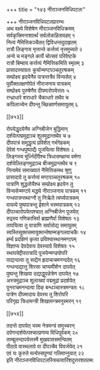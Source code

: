 +++
title = "१४३ नीराञ्जनविधिपटलः"

+++
नीराञ्जनविधिपटलप्रारम्भः  
अथ वक्ष्ये विशेषेण नीराञ्जनविधिक्रमम्  
सर्वकृत्त्रिमनाशार्त्थं सर्वलोकहितावहम् १  
नित्यं नैमित्तिकञ्चैतत् द्विविधन्तदुदाहृतम्  
रात्रौ लिङ्गाय नृत्तान्ते कर्त्तव्यं नृत्तमुच्यते २  
अन्ये च मङ्गले कार्ये चोत्सवं परिवेष्टके  
रात्रौ बिम्बाय कर्त्तव्यं नैमित्तिकमिति स्मृतम् ३  
प्रासादस्याग्रतः कुर्यान्मण्टपञ्चतुरश्रकम्  
सम्प्रोक्ष्य हृदयेनैव पात्रन्तत्रैव विन्यसेत् ४  
पूर्वोक्तलक्षणोपेतं नीराजनाय पात्रकम्  
सम्प्रोक्ष्य पुरुषेणैव दीपमारोपयेत्ततः ५  
रन्ध्राधारे शराधारे चैकाधारे तथैव च  
कपिलाज्येन दीपन्तु च्छिन्नवर्णसमायुतम् ६  

[[७५३]]  

रोपयेद्धृदयेनैव अग्निबीजेन बुद्धिमान्  
दर्शयेत्पद्ममुद्राञ्च शूलमुद्रान्तथैव च ७  
दीपपात्रं समुद्धृत्य प्रविशेत् गर्भगेहकम्  
देवेशं गन्धपुष्पाद्यैः पूजयित्वा विशेषतः ८  
लिङ्गस्य मूर्ध्निदीपैश्च त्रिधासम्भ्राम्य वर्मणा  
दर्शयेल्लिङ्गमुद्राञ्च बीजमुद्रान्तथैव च ९  
नित्यमेवं समाख्यातं नैमित्तिकमथ श्रुणु  
प्रासादाग्रे तु कर्त्तव्यं मण्टपञ्चतुरश्रकम् १०  
पात्राणि शुद्धतोयैश्च सम्प्रोक्ष्य हृदयेन तु  
विन्यसेन्मण्टपे मद्ध्ये नीराञ्जनाय पात्रकम् ११  
गन्धपात्रन्तथाग्नौ तु निर्ऋते त्वर्घ्यपात्रकम्  
वायव्ये पुष्पपात्रन्तु ईशाने भस्मपात्रकम् १२  
दीपञ्चारोपयेत्पश्चात् अग्निबीजेन पूजयेत्  
रुद्रस्य गणिकाभिर्वा ब्राह्मणैर्वा विशेषतः १३  
तापयित्वा तु पात्राणि सर्वातोद्य समायुतम्  
स्वस्तिसूक्तसमायुक्तन्तेषाम्मङ्गलवाचकैः १४  
हर्म्य प्रदक्षिणं कृत्वा प्रविश्यास्थानमण्टपम्  
विज्ञाप्य देवदेवाय देवस्याग्रे विशेषतः १५  
स्थापयेद्दीपपात्रादि पूजयेन्मण्डपोपरि  
पाद्यन्दत्वा तु सद्येन हृदाचाचमनन्ददेत् १६  
गन्धन्दद्यात्तु शिरसा चाप्यमीशेन दापयेत्  
पुष्पन्तु शिखया दद्याद्धूपन्नेत्रेण दापयेत् १७  
अस्त्रमुद्राञ्च शूलाख्यां पद्ममुद्रां प्रदर्शयेत्  
पुनराचमनन्दत्वा दिक् बन्धञ्चास्त्रमन्त्रतः १८  
पात्रेण दीपमादाय देवस्य तु शिरोपरि  
परिगृह्य त्रिधामन्त्री शिखामन्त्रमनुस्मरन् १९  

[[७५४]]  

तदन्ते दापयेत् भस्म नेत्रमन्त्रं समुच्चरन्  
दर्पणन्दर्शयेत्पश्चात्प्रणम्य विधिपूर्वकम् २०  
ताम्बूलन्दापयेत्तस्मै मुखवाससमन्वितम्  
पीठाग्रे वास्थलाग्रे वा दीपञ्चैव विवर्जयेत् २१  
एवं यः कुरुते मर्त्यस्सपुण्यां गतिमाप्नुयात् २२  
इति नीराञ्जनविधिपटलस्त्रिचत्वारिंशदुत्तरशततमः  
